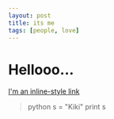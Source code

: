 ```yaml
---
layout: post
title: its me 
tags: [people, love]
---
```


# Hellooo...

[I'm an inline-style link](https://www.google.com)

> python
s = "Kiki"
print s
